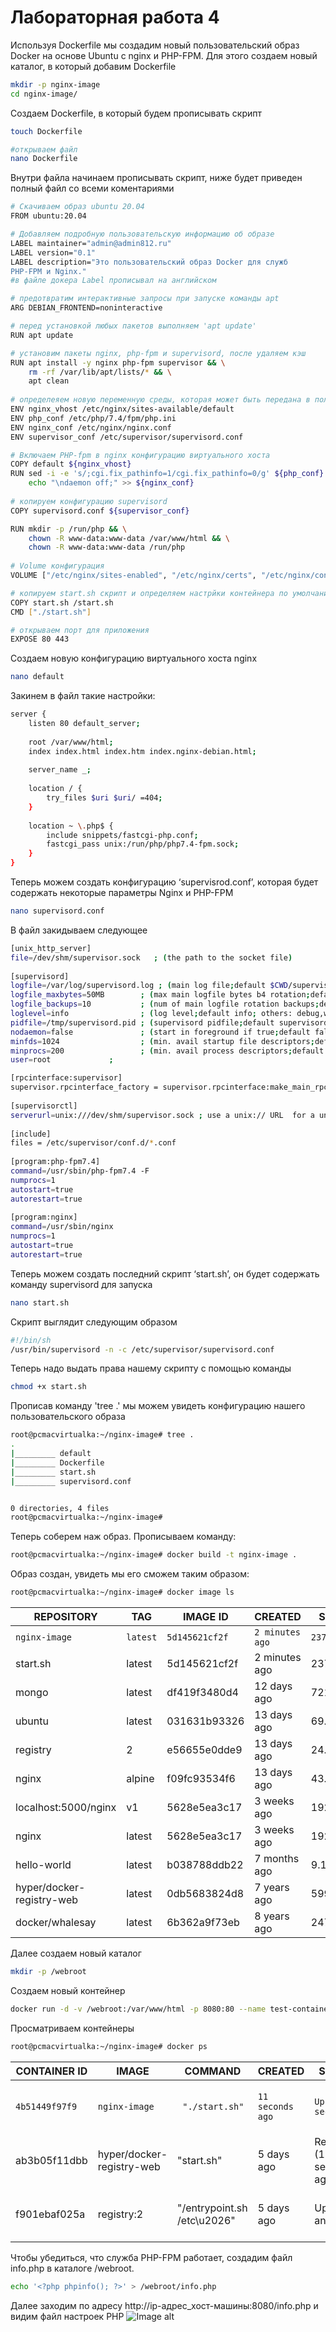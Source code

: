 # Лабораторная работа 4

Используя Dockerfile мы создадим новый пользовательский образ Docker на основе Ubuntu с nginx и PHP-FPM.
Для этого создаем новый каталог, в который добавим Dockerfile

```sh
mkdir -p nginx-image
cd nginx-image/
```

Создаем Dockerfile, в который будем прописывать скрипт
```sh
touch Dockerfile

#открываем файл
nano Dockerfile
```
Внутри файла начинаем прописывать скрипт, ниже будет приведен полный файл со всеми коментариями

```sh
# Скачиваем образ ubuntu 20.04
FROM ubuntu:20.04

# Добавляем подробную пользовательскую информацию об образе
LABEL maintainer="admin@admin812.ru"
LABEL version="0.1"
LABEL description="Это пользовательский образ Docker для служб
PHP-FPM и Nginx."
#в файле докера Label прописывал на английском

# предотвратим интерактивные запросы при запуске команды apt
ARG DEBIAN_FRONTEND=noninteractive

# перед установкой любых пакетов выполняем 'apt update'
RUN apt update

# установим пакеты nginx, php-fpm и supervisord, после удаляем кэш
RUN apt install -y nginx php-fpm supervisor && \
    rm -rf /var/lib/apt/lists/* && \
    apt clean
    
# определеяем новую переменную среды, которая может быть передана в пользовательский образ
ENV nginx_vhost /etc/nginx/sites-available/default
ENV php_conf /etc/php/7.4/fpm/php.ini
ENV nginx_conf /etc/nginx/nginx.conf
ENV supervisor_conf /etc/supervisor/supervisord.conf

# Включаем PHP-fpm в nginx конфигурацию виртуального хоста
COPY default ${nginx_vhost}
RUN sed -i -e 's/;cgi.fix_pathinfo=1/cgi.fix_pathinfo=0/g' ${php_conf} && \
    echo "\ndaemon off;" >> ${nginx_conf}
    
# копируем конфигурацию supervisord
COPY supervisord.conf ${supervisor_conf}

RUN mkdir -p /run/php && \
    chown -R www-data:www-data /var/www/html && \
    chown -R www-data:www-data /run/php
    
# Volume конфигурация
VOLUME ["/etc/nginx/sites-enabled", "/etc/nginx/certs", "/etc/nginx/conf.d", "/var/log/nginx", "/var/www/html"]

# копируем start.sh скрипт и определяем настрйки контейнера по умолчанию
COPY start.sh /start.sh
CMD ["./start.sh"]

# открываем порт для приложения 
EXPOSE 80 443
```

Создаем новую конфигурацию виртуального хоста nginx
```sh
nano default
```

Закинем в файл такие настройки:
```sh
server {
    listen 80 default_server;
 
    root /var/www/html;
    index index.html index.htm index.nginx-debian.html;
 
    server_name _;
 
    location / {
        try_files $uri $uri/ =404;
    }
 
    location ~ \.php$ {
        include snippets/fastcgi-php.conf;
        fastcgi_pass unix:/run/php/php7.4-fpm.sock;
    }
}

```

Теперь можем создать конфигурацию ‘supervisrod.conf’, которая будет содержать некоторые параметры  Nginx и PHP-FPM
```sh
nano supervisord.conf
```
В файл закидываем следующее
```sh
[unix_http_server]
file=/dev/shm/supervisor.sock   ; (the path to the socket file)
 
[supervisord]
logfile=/var/log/supervisord.log ; (main log file;default $CWD/supervisord.log)
logfile_maxbytes=50MB        ; (max main logfile bytes b4 rotation;default 50MB)
logfile_backups=10           ; (num of main logfile rotation backups;default 10)
loglevel=info                ; (log level;default info; others: debug,warn,trace)
pidfile=/tmp/supervisord.pid ; (supervisord pidfile;default supervisord.pid)
nodaemon=false               ; (start in foreground if true;default false)
minfds=1024                  ; (min. avail startup file descriptors;default 1024)
minprocs=200                 ; (min. avail process descriptors;default 200)
user=root             ;

[rpcinterface:supervisor]
supervisor.rpcinterface_factory = supervisor.rpcinterface:make_main_rpcinterface
 
[supervisorctl]
serverurl=unix:///dev/shm/supervisor.sock ; use a unix:// URL  for a unix socket
 
[include]
files = /etc/supervisor/conf.d/*.conf
 
[program:php-fpm7.4]
command=/usr/sbin/php-fpm7.4 -F
numprocs=1
autostart=true
autorestart=true
 
[program:nginx]
command=/usr/sbin/nginx
numprocs=1
autostart=true
autorestart=true
```
Теперь можем создать последний скрипт ‘start.sh’, он будет содержать команду supervisord для запуска
```sh
nano start.sh
```

Скрипт выглядит следующим образом
```sh
#!/bin/sh
/usr/bin/supervisord -n -c /etc/supervisor/supervisord.conf
```

Теперь надо выдать права нашему скрипту с помощью команды

```sh
chmod +x start.sh
```

Прописав команду 'tree .' мы можем увидеть конфигурацию нашего пользовательского образа
```sh
root@pcmacvirtualka:~/nginx-image# tree .
.
|_________ default
|_________ Dockerfile
|_________ start.sh
|_________ supervisord.conf


0 directories, 4 files
root@pcmacvirtualka:~/nginx-image#
```

Теперь соберем наж образ. Прописываем команду:

```sh
root@pcmacvirtualka:~/nginx-image# docker build -t nginx-image .
```

Образ создан, увидеть мы его сможем таким образом:
```sh
root@pcmacvirtualka:~/nginx-image# docker image ls
```
|REPOSITORY |                 TAG     |  IMAGE ID    |   CREATED    |     SIZE|
|-----------|-------------------------|--------------|--------------|----------|
|`nginx-image`                | `latest`  |  `5d145621cf2f`  | `2 minutes ago`  | `237MB`|
|start.sh                   | latest    |5d145621cf2f  | 2 minutes ago  | 237MB|
|mongo                       |latest   | df419f3480d4  | 12 days ago     |721MB|
|ubuntu                      |latest    |031631b93326  | 13 days ago     |69.3MB|
|registry                    |2         |e56655e0dde9  | 13 days ago     |24.9MB|
|nginx                       |alpine    |f09fc93534f6  | 13 days ago     |43.4MB|
|localhost:5000/nginx        |v1        |5628e5ea3c17  | 3 weeks ago     |192MB|
|nginx                       |latest    |5628e5ea3c17  | 3 weeks ago     |192MB|
|hello-world                 |latest    |b038788ddb22  | 7 months ago    |9.14kB|
|hyper/docker-registry-web   |latest    |0db5683824d8  | 7 years ago     |599MB|
|docker/whalesay             |latest    |6b362a9f73eb  | 8 years ago     |247MB|


Далее создаем новый каталог
```sh
mkdir -p /webroot
```
Создаем новый контейнер 
```sh
docker run -d -v /webroot:/var/www/html -p 8080:80 --name test-container nginx-image
```

Просматриваем контейнеры
```sh
root@pcmacvirtualka:~/nginx-image# docker ps
```
|CONTAINER ID  | IMAGE         |        COMMAND         |         CREATED      |    STATUS               |           PORTS    |NAMES |
|------------|--------------------|--------------------|----------------------|-------------------------|----------------------|------|
|`4b51449f97f9 `| ` nginx-image `  | ` "./start.sh"`  | `11 seconds ago` |`Up 10 seconds  ` |  `443/tcp, 0.0.0.0:8080->80/tcp, :::8080->80/tcp `|`test-container`|
|ab3b05f11dbb  | hyper/docker-registry-web |"start.sh" |5 days ago |Restarting (1) 55 seconds ago  | |                                    reg-web|
|f901ebaf025a |  registry:2  | "/entrypoint.sh /etc\u2026" |5 days ago | Up About an hour|0.0.0.0:5000->5000/tcp, :::5000->5000/tcp | reg|

Чтобы убедиться, что служба PHP-FPM работает, создадим файл info.php в каталоге /webroot. 
```sh
echo '<?php phpinfo(); ?>' > /webroot/info.php
```
Далее заходим по адресу http://ip-адрес_хост-машины:8080/info.php и видим файл настроек PHP
![Image alt](https://github.com/KaRaLuS54/picturesKaralus/blob/main/DockerPHP.png)



